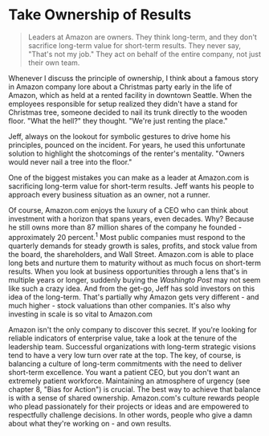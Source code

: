# Take Ownership of Results

> Leaders at Amazon are owners. They think long-term, and they don't sacrifice long-term value for short-term results. They never say, "That's not my job." They act on behalf of the entire company, not just their own team.

Whenever I discuss the principle of ownership, I think about a famous story in Amazon company lore about a Christmas party early in the life of Amazon, which as held at a rented facility in downtown Seattle. When the employees responsible for setup realized they didn't have a stand for Christmas tree, someone decided to nail its trunk  directly to the wooden floor. "What the hell?" they thought. "We're just renting the place."

Jeff, always on the lookout for symbolic gestures to drive home his principles, pounced on the incident. For years, he used this unfortunate solution to highlight the shotcomings of the renter's mentality. "Owners would never nail a tree into the floor."

One of the biggest mistakes you can make as a leader at Amazon.com is sacrificing long-term value for short-term results. Jeff wants his people to approach every business situation as an owner, not a runner.

Of course, Amazon.com enjoys the luxury of a CEO who can think about investment with a horizon that spans years, even decades. Why? Because he still owns more than 87 million shares of the company he founded - approximately 20 percent.<sup>1</sup> Most public companies must respond to the quarterly demands for steady growth is sales, profits, and stock value from the board, the shareholders, and Wall Street. Amazon.com is able to place long bets and nurture them to maturity without as much focus on short-term results. When you look at business opportunities through a lens that's in multiple years or longer, suddenly buying the *Washingto Post* may not seem like such a crazy idea. And from the get-go, Jeff has sold investors on this idea of the long-term. That's partially why Amazon gets very different - and much higher - stock valuations than other companies. It's also why investing in scale is so vital to Amazon.com

Amazon isn't the only company to discover this secret. If you're looking for reliable indicators of enterprise value, take a look at the tenure of the leadership team. Successful organizations with long-term strategic visions tend to have a very low turn over rate at the top. The key, of course, is balancing a culture of long-term commitments with the need to deliver short-term excellence. You want a patient CEO, but you don't want an extremely patient workforce. Maintaining an atmosphere of urgency (see chapter 8, "Bias for Action") is crucial. The best way to achieve that balance is with a sense of shared ownership. Amazon.com's culture rewards people who plead passionately for their projects or ideas and are empowered to respectfully challenge decisions. In other words, people who give a damn about what they're working on - and own results.

